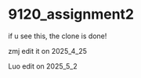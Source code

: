 # 9120_assignment2
if u see this, the clone is done!  

zmj edit it on 2025_4_25



Luo edit on 2025_5_2
